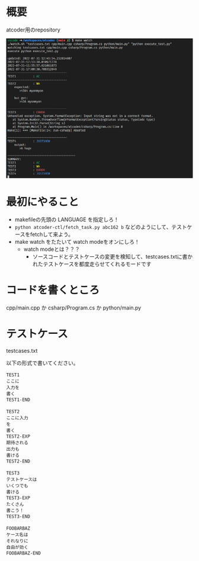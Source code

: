 # 概要
atcoder用のrepository


![テストランナーの図](docs/watch-system.png)

# 最初にやること

- makefileの先頭の LANGUAGE を指定しろ！
- `python atcoder-ctl/fetch_task.py abc162 b` などのようにして、テストケースをfetchして来よう。
- make watch をたたいて watch modeをオンにしろ！
    - watch modeとは？？？
        - ソースコードとテストケースの変更を検知して、testcases.txtに書かれたテストケースを都度走らせてくれるモードです

# コードを書くところ

cpp/main.cpp か
csharp/Program.cs か
python/main.py

# テストケース
testcases.txt

以下の形式で書いてください。


```
TEST1
ここに
入力を
書く
TEST1-END

TEST2
ここに入力
を
書く
TEST2-EXP
期待される
出力も
書ける
TEST2-END

TEST3
テストケースは
いくつでも
書ける
TEST3-EXP
たくさん
書こう！
TEST3-END

FOOBARBAZ
ケース名は
それなりに
自由が効く
FOOBARBAZ-END

```
